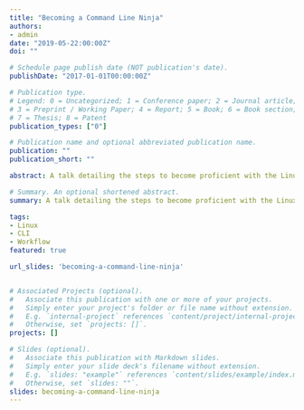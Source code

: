 ```yaml
---
title: "Becoming a Command Line Ninja"
authors:
- admin
date: "2019-05-22:00:00Z"
doi: ""

# Schedule page publish date (NOT publication's date).
publishDate: "2017-01-01T00:00:00Z"

# Publication type.
# Legend: 0 = Uncategorized; 1 = Conference paper; 2 = Journal article;
# 3 = Preprint / Working Paper; 4 = Report; 5 = Book; 6 = Book section;
# 7 = Thesis; 8 = Patent
publication_types: ["0"]

# Publication name and optional abbreviated publication name.
publication: ""
publication_short: ""

abstract: A talk detailing the steps to become proficient with the Linux CLI. Following in the Unix Way by providing small modular applications that feed into each other.

# Summary. An optional shortened abstract.
summary: A talk detailing the steps to become proficient with the Linux CLI. Following in the Unix Way.

tags:
- Linux
- CLI
- Workflow
featured: true

url_slides: 'becoming-a-command-line-ninja'


# Associated Projects (optional).
#   Associate this publication with one or more of your projects.
#   Simply enter your project's folder or file name without extension.
#   E.g. `internal-project` references `content/project/internal-project/index.md`.
#   Otherwise, set `projects: []`.
projects: []

# Slides (optional).
#   Associate this publication with Markdown slides.
#   Simply enter your slide deck's filename without extension.
#   E.g. `slides: "example"` references `content/slides/example/index.md`.
#   Otherwise, set `slides: ""`.
slides: becoming-a-command-line-ninja
---
```


